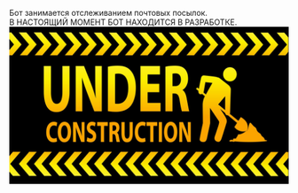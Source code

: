 Бот занимается отслеживанием почтовых посылок.
<br> В НАСТОЯЩИЙ МОМЕНТ БОТ НАХОДИТСЯ В РАЗРАБОТКЕ.
<br>![Screenshot](6-26-OT-Under-Construction-Banner.jpg)
